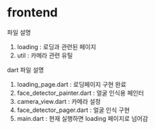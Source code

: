 # frontend

파일 설명

1. loading : 로딩과 관련된 페이지 
2. util : 카메라 관련 유틸

dart 파일 설명

1. loading_page.dart : 로딩페이지 구현 완료
2. face_detector_painter.dart : 얼굴 인식용 페인터
3. camera_view.dart : 카메라 설정
4. face_detector_pager.dart : 얼굴 인식 구현
5. main.dart : 현재 실행하면 loading 페이지로 넘어감 


